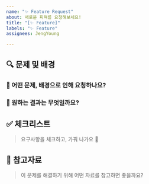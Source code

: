 ```yaml
---
name: "✨ Feature Request"
about: 새로운 피쳐를 요청해보세요!
title: "[✨ Feature]"
labels: "✨ Feature"
assignees: JengYoung

---
```


## 🔍 문제 및 배경
### 🚪 어떤 문제, 배경으로 인해 요청하나요?

### 🔑 원하는 결과는 무엇일까요?

## ✅ 체크리스트
> 요구사항을 체크하고, 가꿔 나가요 🙌

## 💎 참고자료
> 이 문제를 해결하기 위해 어떤 자료를 참고하면 좋을까요?
